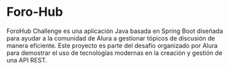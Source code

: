# Foro-Hub
ForoHub Challenge es una aplicación Java basada en Spring Boot diseñada para ayudar a la comunidad de Alura a gestionar tópicos de discusión de manera eficiente. Este proyecto es parte del desafío organizado por Alura para demostrar el uso de tecnologías modernas en la creación y gestión de una API REST.
